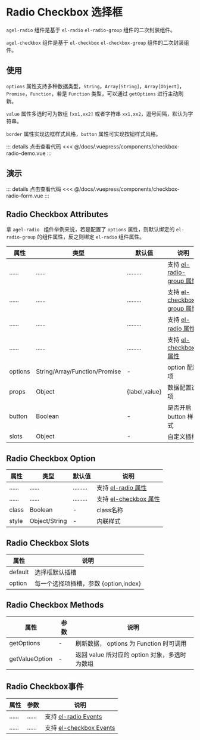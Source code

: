 # Radio Checkbox 选择框

`agel-radio` 组件是基于  `el-radio` `el-radio-group` 组件的二次封装组件。

`agel-checkbox` 组件是基于 `el-checkbox` `el-checkbox-group` 组件的二次封装组件。

## 使用


`options` 属性支持多种数据类型，`String`，`Array[String]`，`Array[Object]`，`Promise`，`Function`，若是 `Function` 类型，可以通过 `getOptions` 进行主动刷新。

`value` 属性多选时可为数组 `[xx1,xx2]` 或者字符串 `xx1,xx2`，逗号间隔，默认为字符串。

`border` 属性实现边框样式风格，`button` 属性可实现按钮样式风格。

<ClientOnly><checkbox-radio-demo/></ClientOnly>

::: details 点击查看代码
<<< @/docs/.vuepress/components/checkbox-radio-demo.vue
::: 


## 演示

<ClientOnly><checkbox-radio-form/></ClientOnly>

::: details 点击查看代码
<<< @/docs/.vuepress/components/checkbox-radio-form.vue
::: 

## Radio Checkbox Attributes

拿 `agel-radio ` 组件举例来说，若是配置了 `options` 属性，则默认绑定的 `el-radio-group` 的组件属性，反之则绑定 `el-radio` 组件属性。

| 属性        | 类型         | 默认值  | 说明                                 | 
| ----------- | ------------  | ------ | ------------------------------------ | 
| ......      | ......        | .........   | 支持 [el-radio-group 属性](https://element.eleme.cn/#/zh-CN/component/radio#radio-group-attributes)      | 
| ......      | ......        | .........   | 支持 [el-checkbox-group 属性](https://element.eleme.cn/#/zh-CN/component/checkbox#checkbox-group-attributes)      | 
| ......      | ......        | .........   | 支持 [el-radio 属性](https://element.eleme.cn/#/zh-CN/component/radio#radio-attributes)      | 
| ......      | ......        | .........   | 支持 [el-checkbox 属性](https://element.eleme.cn/#/zh-CN/component/checkbox#checkbox-attributes)      | 
| options     | String/Array/Function/Promise    |  -     | option 配置项         | 
| props       | Object        |  {label,value}     | 数据配置选项          |
| button      | Boolean       |  -                 | 是否开启 button 样式         |
| slots       | Object        | -                  | 自定义插槽    |  

## Radio Checkbox Option

| 属性        | 类型         | 默认值  | 说明                                 | 
| ----------- | ------------  | ------ | ------------------------------------ | 
| ......      | ......        | .........   | 支持 [el-radio 属性](https://element.eleme.cn/#/zh-CN/component/radio#radio-attributes)      | 
| ......      | ......        | .........   | 支持 [el-checkbox 属性](https://element.eleme.cn/#/zh-CN/component/checkbox#checkbox-attributes)      |
| class       | Boolean       |  -                 | class名称    |
| style       | Object/String        | -           | 内联样式     |   

## Radio Checkbox Slots

| 属性          |   说明                                   | 
| -----------    |   ------------------------------------  | 
| default        |   选择框默认插槽          |
| option         |   每一个选择项插槽，参数 {option,index}          |

## Radio Checkbox Methods

| 属性          | 参数           |  说明                                   | 
| -----------   | ------------  |  ------------------------------------  |
| getOptions    | -             |  刷新数据， options 为 Function 时可调用           |
| getValueOption  | -           |  返回 value 所对应的 option 对象，多选时为数组 |

## Radio Checkbox事件

| 属性          | 参数           |  说明                                   | 
| -----------   | ------------  |  ------------------------------------  | 
| ......        | ......        | 支持 [el-radio Events](https://element.eleme.cn/#/zh-CN/component/radio#radio-events)      | 
| ......        | ......        | 支持 [el-checkbox Events](https://element.eleme.cn/#/zh-CN/component/checkbox#checkbox-events)      | 
